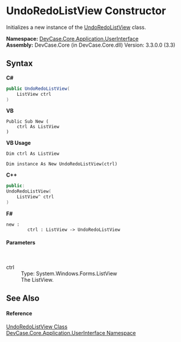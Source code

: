 # UndoRedoListView Constructor 
 

Initializes a new instance of the <a href="T_DevCase_Core_Application_UserInterface_UndoRedoListView">UndoRedoListView</a> class.

**Namespace:**&nbsp;<a href="N_DevCase_Core_Application_UserInterface">DevCase.Core.Application.UserInterface</a><br />**Assembly:**&nbsp;DevCase.Core (in DevCase.Core.dll) Version: 3.3.0.0 (3.3)

## Syntax

**C#**<br />
``` C#
public UndoRedoListView(
	ListView ctrl
)
```

**VB**<br />
``` VB
Public Sub New ( 
	ctrl As ListView
)
```

**VB Usage**<br />
``` VB Usage
Dim ctrl As ListView

Dim instance As New UndoRedoListView(ctrl)
```

**C++**<br />
``` C++
public:
UndoRedoListView(
	ListView^ ctrl
)
```

**F#**<br />
``` F#
new : 
        ctrl : ListView -> UndoRedoListView
```


#### Parameters
&nbsp;<dl><dt>ctrl</dt><dd>Type: System.Windows.Forms.ListView<br />The ListView.</dd></dl>

## See Also


#### Reference
<a href="T_DevCase_Core_Application_UserInterface_UndoRedoListView">UndoRedoListView Class</a><br /><a href="N_DevCase_Core_Application_UserInterface">DevCase.Core.Application.UserInterface Namespace</a><br />